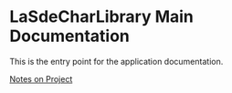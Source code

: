 ﻿# LaSdeCharLibrary Main Documentation 

This is the entry point for the application documentation.

[Notes on Project](./Pages/NotesOnProject/NotesOnProject.md)